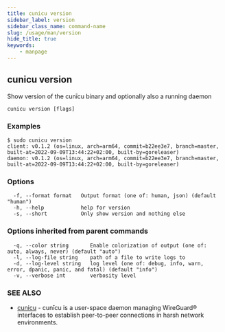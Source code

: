 ```yaml
---
title: cunicu version
sidebar_label: version
sidebar_class_name: command-name
slug: /usage/man/version
hide_title: true
keywords:
    - manpage
---
```


## cunicu version

Show version of the cunīcu binary and optionally also a running daemon

```
cunicu version [flags]
```

### Examples

```
$ sudo cunicu version
client: v0.1.2 (os=linux, arch=arm64, commit=b22ee3e7, branch=master, built-at=2022-09-09T13:44:22+02:00, built-by=goreleaser)
daemon: v0.1.2 (os=linux, arch=arm64, commit=b22ee3e7, branch=master, built-at=2022-09-09T13:44:22+02:00, built-by=goreleaser)
```

### Options

```
  -f, --format format   Output format (one of: human, json) (default "human")
  -h, --help            help for version
  -s, --short           Only show version and nothing else
```

### Options inherited from parent commands

```
  -q, --color string       Enable colorization of output (one of: auto, always, never) (default "auto")
  -l, --log-file string    path of a file to write logs to
  -d, --log-level string   log level (one of: debug, info, warn, error, dpanic, panic, and fatal) (default "info")
  -v, --verbose int        verbosity level
```

### SEE ALSO

* [cunicu](cunicu.md)	 - cunīcu is a user-space daemon managing WireGuard® interfaces to establish peer-to-peer connections in harsh network environments.

